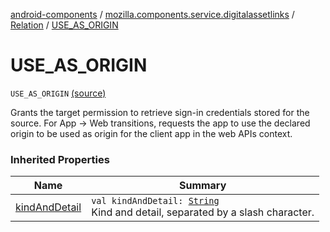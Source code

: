 [android-components](../../index.md) / [mozilla.components.service.digitalassetlinks](../index.md) / [Relation](index.md) / [USE_AS_ORIGIN](./-u-s-e_-a-s_-o-r-i-g-i-n.md)

# USE_AS_ORIGIN

`USE_AS_ORIGIN` [(source)](https://github.com/mozilla-mobile/android-components/blob/master/components/service/digitalassetlinks/src/main/java/mozilla/components/service/digitalassetlinks/Relation.kt#L18)

Grants the target permission to retrieve sign-in credentials stored for the source.
For App -&gt; Web transitions, requests the app to use the declared origin to be used as origin
for the client app in the web APIs context.

### Inherited Properties

| Name | Summary |
|---|---|
| [kindAndDetail](kind-and-detail.md) | `val kindAndDetail: `[`String`](https://kotlinlang.org/api/latest/jvm/stdlib/kotlin/-string/index.html)<br>Kind and detail, separated by a slash character. |
